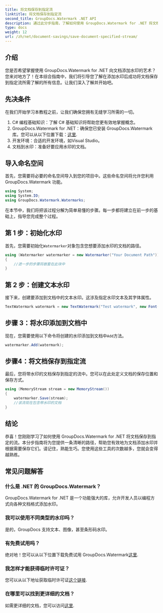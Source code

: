 ```yaml
---
title: 将文档保存到指定流
linktitle: 将文档保存到指定流
second_title: GroupDocs.Watermark .NET API
description: 通过此分步指南，了解如何使用 GroupDocs.Watermark for .NET 将文档保存到指定的流。非常适合各个级别的开发人员。
type: docs
weight: 12
url: /zh/net/document-savings/save-document-specified-stream/
---
```

## 介绍
您是否希望掌握使用 GroupDocs.Watermark for .NET 向文档添加水印的艺术？您来对地方了！在本综合指南中，我们将引导您了解在添加水印后成功将文档保存到指定流所需了解的所有信息。让我们深入了解并开始吧。
## 先决条件
在我们开始学习本教程之前，让我们确保您拥有无缝学习所需的一切。
1. C# 编程基础知识：了解 C# 基础知识将帮助您更有效地掌握概念。
2.  GroupDocs.Watermark for .NET：确保您已安装 GroupDocs.Watermark 库。您可以从以下位置下载：[这里](https://releases.groupdocs.com/Watermark/net/).
3. 开发环境：合适的开发环境，如Visual Studio。
4. 文档到水印：准备好要应用水印的文档。
## 导入命名空间
首先，您需要将必要的命名空间导入到您的项目中。这些命名空间将允许您利用 GroupDocs.Watermark 功能。
```csharp
using System;
using System.IO;
using GroupDocs.Watermark.Watermarks;
```
在本节中，我们将把该过程分解为简单易懂的步骤。每一步都将建立在前一步的基础上，指导您完成整个过程。
## 第 1 步：初始化水印
首先，您需要初始化`Watermarker`对象包含您想要添加水印的文档的路径。
```csharp
using (Watermarker watermarker = new Watermarker("Your Document Path"))
{
    //进一步的步骤将嵌套在此块中
}
```
## 第 2 步：创建文本水印
接下来，创建要添加到文档中的文本水印。这涉及指定水印文本及其字体属性。
```csharp
TextWatermark watermark = new TextWatermark("Test watermark", new Font("Arial", 12));
```
## 步骤 3：将水印添加到文档中
现在，您需要使用以下命令将创建的水印添加到文档中`Add`方法。
```csharp
watermarker.Add(watermark);
```
## 步骤4：将文档保存到指定流
最后，您将带水印的文档保存到指定的流中。您可以在此处定义文档的保存位置和保存方式。
```csharp
using (MemoryStream stream = new MemoryStream())
{
    watermarker.Save(stream);
    //该流现在包含带水印的文档
}
```
## 结论
恭喜！您刚刚学习了如何使用 GroupDocs.Watermark for .NET 将文档保存到指定的流。本分步指南将为您提供一条清晰的路径，帮助您有效地为文档添加水印并根据需要保存它们。请记住，熟能生巧。您使用这些工具的次数越多，您就会变得越熟练。
## 常见问题解答
### 什么是 .NET 的 GroupDocs.Watermark？
GroupDocs.Watermark for .NET 是一个功能强大的库，允许开发人员以编程方式向各种文档格式添加水印。
### 我可以使用不同类型的水印吗？
是的，GroupDocs 支持文本、图像，甚至条形码水印。
### 有免费试用吗？
绝对地！您可以从以下位置下载免费试用 GroupDocs.Watermark[这里](https://releases.groupdocs.com/).
### 我怎样才能获得临时许可证？
您可以从以下地址获取临时许可证[这个链接](https://purchase.groupdocs.com/temporary-license/).
### 在哪里可以找到更详细的文档？
如需更详细的文档，您可以访问[这里](https://reference.groupdocs.com/Watermark/net/).